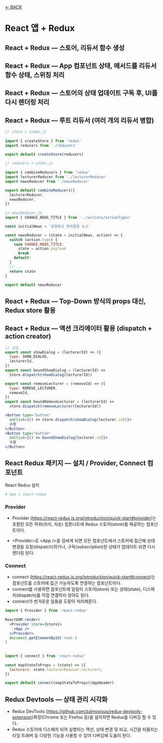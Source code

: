 [← BACK](./README.md)

# React 앱 + Redux 

## React + Redux — 스토어, 리듀서 함수 생성

## React + Redux — App 컴포넌트 상태, 메서드를 리듀서 함수 상태, 스위칭 처리

## React + Redux — 스토어의 상태 업데이트 구독 후, UI를 다시 렌더링 처리

## React + Redux — 루트 리듀서 (여러 개의 리듀서 병합)

```jsx
// store > index.js
​
import { createStore } from 'redux'
import reducers from './reducers'

export default createStore(reducers)​
​
// reducers > index.js
​
import { combineReducers } from 'redux'
import lecturerReducer from './lecturerReducer'
import newsReducer from './newsReducer'

export default combineReducers({
  lecturerReducer,
  newsReducer,
})
​
// newsReducer.js
import { CHANGE_NEWS_TITLE } from '../actions/actionTypes'

const initialNews = '공정하고 정의로운 뉴스'

const newsReducer = (state = initialNews, action) => {
  switch (action.type) {
    case CHANGE_NEWS_TITLE:
      state = action.payload
      break
    default:
  }
  // ...
  return state
}

export default newsReducer
```

## React + Redux — Top-Down 방식의 props 대신, Redux store 활용

## React + Redux — 액션 크리에이터 활용 (dispatch + action creator)

```jsx
// 실습
export const showDialog = (lecturerId) => ({
  type: SHOW_DIALOG,
  lecturerId,
})
export const boundShowDialog = (lecturerId) =>
  store.dispatch(showDialog(lecturerId))

export const removeLecturer = (removeId) => ({
  type: REMOVE_LECTURER,
  removeId,
})
export const boundRemoveLecturer = (lecturerId) =>
  store.dispatch(removeLecturer(lecturerId))

<Button type="button"
  onClick={() => store.dispatch(showDialog(lecturer.id))}>
  수정
</Button>
<Button type="button"
  onClick={() => boundShowDialog(lecturer.id)}>
  수정
</Button>​
```

## React Redux 패키지 — 설치 / Provider, Connect 컴포넌트

React Redux 설치
```sh
# npm i react-redux
```

### Provider

- Provider (https://react-redux.js.org/introduction/quick-start#provider)는 포함된 모든 하위(자식, 자손) 컴폰너트에 Redux 스토어(store)를 제공하는 컴포넌트이다. 

- &lt;Provider&gt;로 &lt;App /&gt;을 감싸게 되면 모든 컴포넌트에서 스토어에 접근해 상태 변경을 요청(dispatch)하거나, 구독(subscription)된 상태가 업데이트 되면 다시 렌더링 된다.

### Connect

- connect (https://react-redux.js.org/introduction/quick-start#connect)는 컴포넌트를 스토어에 접근 가능하도록 연결하는 컴포넌트이다. 
- connect를 사용하면 컴포넌트에 일일이 스토어(store) 또는 상태(state), 디스패치(dispatch)를 직접 연결하지 않아도 된다. 
- connect가 번거로운 일들을 도맡아 처리해준다.

```jsx
import { Provider } from 'react-redux'​
​
ReactDOM.render(
  <Provider store={store}>
    <App />
  </Provider>,
  document.getElementById('root')
)
​
​
import { connect } from 'react-redux'​
​
const mapStateToProps = (state) => ({
  lecturers: state.lecturerReducer.lecturers,
})

export default connect(mapStateToProps)(AppHeader)​
```

## Redux Devtools — 상태 관리 시각화

- Redux DevTools (https://github.com/zalmoxisus/redux-devtools-extension)확장(Chrome 또는 Firefox 등)을 설치하면 Redux를 디버깅 할 수 있다. 
- Redux 스토어에 디스패치 되어 실행되는 액션, 상태 변경 및 비교, 시간을 되돌리는 타임 트래버 등 다양한 기능을 사용할 수 있어 디버깅에 도움이 된다.
